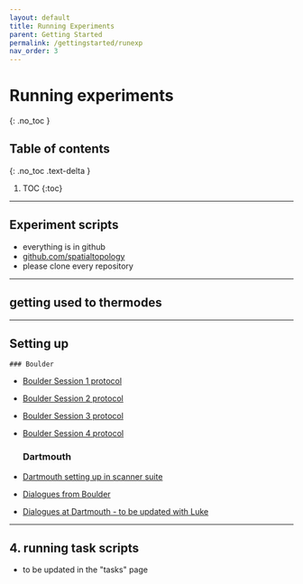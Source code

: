```yaml
---
layout: default
title: Running Experiments
parent: Getting Started
permalink: /gettingstarted/runexp
nav_order: 3
---
```


# Running experiments
{: .no_toc }

## Table of contents
{: .no_toc .text-delta }

1. TOC
{:toc}

---

## Experiment scripts
* everything is in github
* [github.com/spatialtopology](https://github.com/spatialtopology)
* please clone every repository

---

## getting used to thermodes

---

## Setting up

	### Boulder

* [Boulder Session 1 protocol](https://docs.google.com/document/d/15e3CQjqzsIfqJ0BiEdy-gt5VANHdfyGWHzLTLjXapqQ/edit) <br>
* [Boulder Session 2 protocol](https://docs.google.com/document/d/1dZR2Mk_0wRooVWk-coA2tuTsL5PZWlC4nz5FAl-RWRs/edit) <br>
* [Boulder Session 3 protocol](https://docs.google.com/document/d/1a_mLhPxOsDBd47rDH9tDOqaVz0hFHf7USW_5c1COl7c/edit) <br>
* [Boulder Session 4 protocol](https://docs.google.com/document/d/1KGp6LRBOpHcTOK0DetvMjc34jUpMZ3wLrgC378H6pKs/edit) <br>

	### Dartmouth

* [Dartmouth setting up in scanner suite](https://docs.google.com/document/d/1Xj3KeMtZRq-R_-78stY_sAlMGLKBEqkvL2FKDcMgtzc/edit?usp=sharing) <br>
* [Dialogues from Boulder](https://drive.google.com/drive/u/0/folders/1PkbvHpcVDCWOsBl8Ut30FWyzzIFEeVES) <br>
* [Dialogues at Dartmouth - to be updated with Luke]()

---

## 4. running task scripts
* to be updated in the "tasks" page

